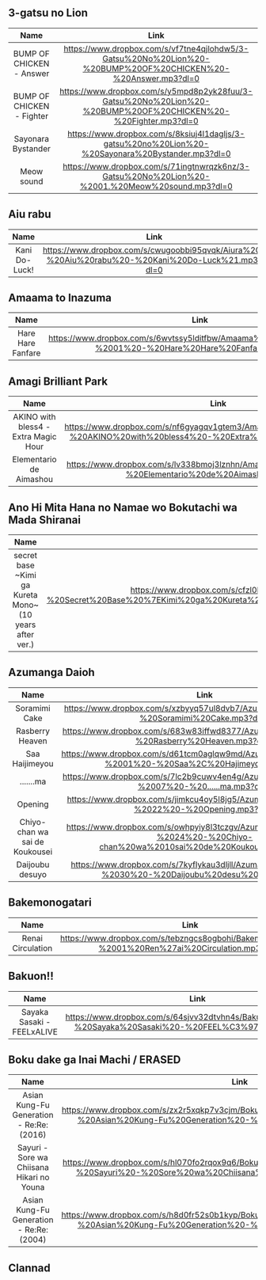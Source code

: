 ## 3-gatsu no Lion
|Name|Link|
|:----:|:----:|
|BUMP OF CHICKEN - Answer|https://www.dropbox.com/s/vf7tne4qjlohdw5/3-Gatsu%20No%20Lion%20-%20BUMP%20OF%20CHICKEN%20-%20Answer.mp3?dl=0|
|BUMP OF CHICKEN - Fighter|https://www.dropbox.com/s/y5mpd8p2yk28fuu/3-Gatsu%20No%20Lion%20-%20BUMP%20OF%20CHICKEN%20-%20Fighter.mp3?dl=0|
|Sayonara Bystander|https://www.dropbox.com/s/8ksiuj4l1dagljs/3-gatsu%20no%20Lion%20-%20Sayonara%20Bystander.mp3?dl=0|
|Meow sound|https://www.dropbox.com/s/71ingtnwrqzk6nz/3-Gatsu%20No%20Lion%20-%2001.%20Meow%20sound.mp3?dl=0|

## Aiu rabu
|Name|Link|
|:----:|:----:|
|Kani Do-Luck!|https://www.dropbox.com/s/cwugoobbi95qvqk/Aiura%20-%20Aiu%20rabu%20-%20Kani%20Do-Luck%21.mp3?dl=0|

## Amaama to Inazuma
|Name|Link|
|:----:|:----:|
|Hare Hare Fanfare|https://www.dropbox.com/s/6wvtssy5lditfbw/Amaama%20to%20Inazuma%20-%2001%20-%20Hare%20Hare%20Fanfare.mp3?dl=0|

## Amagi Brilliant Park
|Name|Link|
|:----:|:----:|
|AKINO with bless4 - Extra Magic Hour|https://www.dropbox.com/s/nf6gyagqv1gtem3/Amagi%20Brilliant%20Park%20-%20AKINO%20with%20bless4%20-%20Extra%20Magic%20Hour.mp3?dl=0|
|Elementario de Aimashou|https://www.dropbox.com/s/lv338bmoj3lznhn/Amagi%20Brilliant%20Park%20-%20Elementario%20de%20Aimashou.mp3?dl=0||Subaru Rashiki FUN!TASY|https://www.dropbox.com/s/slpe1jhg1pne46k/Amagi%20Brilliant%20Park%20-%20Subaru%20Rashiki%20FUN%21TASY.mp3?dl=0|

## Ano Hi Mita Hana no Namae wo Bokutachi wa Mada Shiranai
|Name|Link|
|:----:|:----:|
|secret base ~Kimi ga Kureta Mono~ (10 years after ver.)|https://www.dropbox.com/s/cfzl0hjlmbmq7yv/AnoHana%20-%2001%20-%20Secret%20Base%20%7EKimi%20ga%20Kureta%20mono%7E%20%2810%20years%20after%20Ver.%29.mp3?dl=0|

## Azumanga Daioh
|Name|Link|
|:----:|:----:|
|Soramimi Cake|https://www.dropbox.com/s/xzbyyq57ul8dvb7/Azumanga%20Daioh%20-%20Soramimi%20Cake.mp3?dl=0|
|Rasberry Heaven|https://www.dropbox.com/s/683w83iffwd8377/Azumanga%20Daioh%20-%20Rasberry%20Heaven.mp3?dl=0|
|Saa Haijimeyou|https://www.dropbox.com/s/d61tcm0aglqw9md/Azumanga%20Daioh%20-%2001%20-%20Saa%2C%20Hajimeyou.mp3?dl=0|
|.......ma|https://www.dropbox.com/s/7lc2b9cuwv4en4g/Azumanga%20Daioh%20-%2007%20-%20......ma.mp3?dl=0|
|Opening|https://www.dropbox.com/s/jimkcu4oy5l8jg5/Azumanga%20Daioh%20-%2022%20-%20Opening.mp3?dl=0|
|Chiyo-chan wa sai de Koukousei|https://www.dropbox.com/s/owhpyiy8l3tczgv/Azumanga%20Daioh%20-%2024%20-%20Chiyo-chan%20wa%2010sai%20de%20Koukousei.mp3?dl=0|
|Daijoubu desuyo|https://www.dropbox.com/s/7kyflykau3dljll/Azumanga%20Daioh%20-%2030%20-%20Daijoubu%20desu%20yo.mp3?dl=0|

## Bakemonogatari
|Name|Link|
|:----:|:----:|
|Renai Circulation|https://www.dropbox.com/s/tebzngcs8ogbohi/Bakemonogatari%20-%2001%20Ren%27ai%20Circulation.mp3?dl=0|

## Bakuon!!
|Name|Link|
|:----:|:----:|
|Sayaka Sasaki - FEELxALIVE|https://www.dropbox.com/s/64sjvv32dtvhn4s/Bakuon%21%21%20-%20Sayaka%20Sasaki%20-%20FEEL%C3%97ALIVE.mp3?dl=0|

## Boku dake ga Inai Machi / ERASED
|Name|Link|
|:----:|:----:|
|Asian Kung-Fu Generation - Re:Re: (2016)|https://www.dropbox.com/s/zx2r5xqkp7v3cjm/Boku%20dake%20ga%20Inai%20Machi%20-%20Asian%20Kung-Fu%20Generation%20-%20ReRe%20%282016%29.mp3?dl=0|
|Sayuri - Sore wa Chiisana Hikari no Youna|https://www.dropbox.com/s/hl070fo2rqox9q6/Boku%20dake%20ga%20Inai%20Machi%20-%20Sayuri%20-%20Sore%20wa%20Chiisana%20Hikari%20no%20Youna.mp3?dl=0|
|Asian Kung-Fu Generation - Re:Re: (2004)|https://www.dropbox.com/s/h8d0fr52s0b1kyp/Boku%20dake%20ga%20Inai%20Machi%20-%20Asian%20Kung-Fu%20Generation%20-%20ReRe%20%282004%29.mp3?dl=0|

## Clannad


